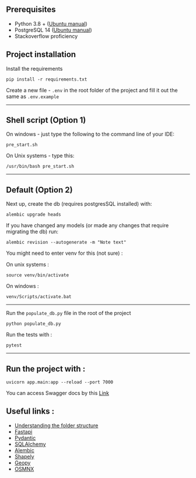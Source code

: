 ## Prerequisites

- Python 3.8 + ([Ubuntu manual](https://www.digitalocean.com/community/tutorials/how-to-install-python-3-and-set-up-a-programming-environment-on-an-ubuntu-20-04-server))
- PostgreSQL 14 ([Ubuntu manual](https://www.digitalocean.com/community/tutorials/how-to-install-postgresql-on-ubuntu-20-04-quickstart))
- Stackoverflow proficiency


## Project installation

Install the requirements
```
pip install -r requirements.txt
```

Create a new file - `.env` in the root folder of the project and fill it out the same as `.env.example`

-----------------------------------------------

## Shell script (Option 1)

On windows - just type the following to the command line of your IDE:
```
pre_start.sh
```

On Unix systems - type this:
```
/usr/bin/bash pre_start.sh
```

------------------------------------------------
## Default (Option 2)

Next up, create the db (requires postgresSQL installed) with:

```
alembic upgrade heads
```


If you have changed any models (or made any changes that require migrating the db) run:
```
alembic revision --autogenerate -m "Note text"
```

You might need to enter venv for this (not sure) :

On unix systems :
```
source venv/bin/activate
```

On windows :
```
venv/Scripts/activate.bat
```

------------------------

Run the `populate_db.py` file in the root of the project

```
python populate_db.py
```

Run the tests with :
```
pytest 
```
---------------------------------
## Run the project with :
```
uvicorn app.main:app --reload --port 7000
```

You can access Swagger docs by this [Link](http://127.0.0.1:7000/docs)


## Useful links :
- [Understanding the folder structure](https://lucid.app/lucidchart/f026bddf-3a41-4920-be8f-642f8e5b9691/edit?viewport_loc=106%2C-170%2C3328%2C1662%2C0_0&invitationId=inv_68cd2001-96e2-4d90-a944-2a32cd593611)
- [Fastapi](https://fastapi.tiangolo.com/)
- [Pydantic](https://docs.pydantic.dev/)
- [SQLAlchemy](https://www.sqlalchemy.org/)
- [Alembic](https://alembic.sqlalchemy.org/en/latest/)
- [Shapely](https://shapely.readthedocs.io/en/stable/)
- [Geopy](https://geopy.readthedocs.io/en/stable/)
- [OSMNX](https://osmnx.readthedocs.io/en/stable/)